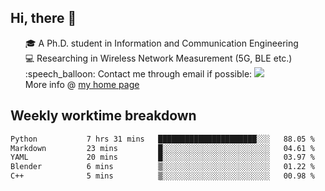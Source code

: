 <h2 > Hi, there 👋 </h3>

<div >
 <ul>
 🎓 A Ph.D. student in Information and Communication Engineering <br>
 💻 Researching in Wireless Network Measurement (5G, BLE etc.)<br>
 :speech_balloon: Contact me through email if possible: <a href="mailto:ethanjia@sjtu.edu.cn"><img src="https://img.shields.io/badge/-ethanjia@sjtu.edu.cn-c14438?style=plastic&logo=Gmail&logoColor=white&link=mailto:mailto:ethanjia@sjtu.edu.cn"></a> <br>
  More info @ <a href="https://haifengjia.github.io">my home page</a>
 </ul>
</div>

<h2 >
Weekly worktime breakdown
</h1>


<!--START_SECTION:waka-->

```txt
Python           7 hrs 31 mins   ██████████████████████░░░   88.05 %
Markdown         23 mins         █░░░░░░░░░░░░░░░░░░░░░░░░   04.61 %
YAML             20 mins         █░░░░░░░░░░░░░░░░░░░░░░░░   03.97 %
Blender          6 mins          ▒░░░░░░░░░░░░░░░░░░░░░░░░   01.22 %
C++              5 mins          ▒░░░░░░░░░░░░░░░░░░░░░░░░   00.98 %
```

<!--END_SECTION:waka-->


